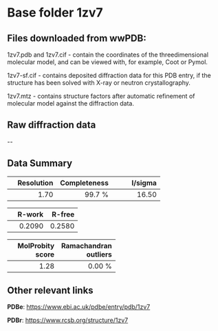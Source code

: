 # Base folder 1zv7

## Files downloaded from wwPDB:

1zv7.pdb and 1zv7.cif - contain the coordinates of the threedimensional molecular model, and can be viewed with, for example, Coot or Pymol.

1zv7-sf.cif - contains deposited diffraction data for this PDB entry, if the structure has been solved with X-ray or neutron crystallography.

1zv7.mtz - contains structure factors after automatic refinement of molecular model against the diffraction data.

## Raw diffraction data

--<br> 

## Data Summary
|   | Resolution | Completeness| I/sigma |
|---|-------------:|----------------:|--------------:|
|   |1.70|99.7  %|<img width=50/>16.50|

|   | **R-work**| **R-free**   
|---|-------------:|----------------:|           
||0.2090|0.2580|

|   |**MolProbity<br>score**| **Ramachandran<br>outliers** 
|---|-------------:|----------------:|
||1.28|0.00 %|

## Other relevant links 
**PDBe**:  https://www.ebi.ac.uk/pdbe/entry/pdb/1zv7
 
**PDBr**: https://www.rcsb.org/structure/1zv7 

